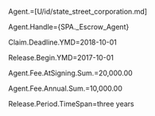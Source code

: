 Agent.=[U/id/state_street_corporation.md]

Agent.Handle={SPA._Escrow_Agent}

Claim.Deadline.YMD=2018-10-01

Release.Begin.YMD=2017-10-01

Agent.Fee.AtSigning.Sum.$=$20,000.00

Agent.Fee.Annual.Sum.$=$10,000.00

Release.Period.TimeSpan=three years
